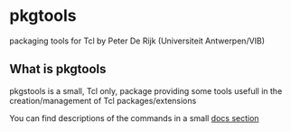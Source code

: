 pkgtools
========
packaging tools for Tcl
by Peter De Rijk (Universiteit Antwerpen/VIB)

What is pkgtools
----------------

pkgstools is a small, Tcl only, package providing some tools
usefull in the creation/management of Tcl packages/extensions

You can find descriptions of the commands in
a small [docs section](https://derijkp.github.io/pkgtools/html/pkgtools.html)
